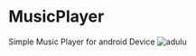 # MusicPlayer
Simple Music Player for android Device
![adulu](https://user-images.githubusercontent.com/85249250/209850623-1680e555-23f4-46f3-9b00-2c73f74e804d.png)
